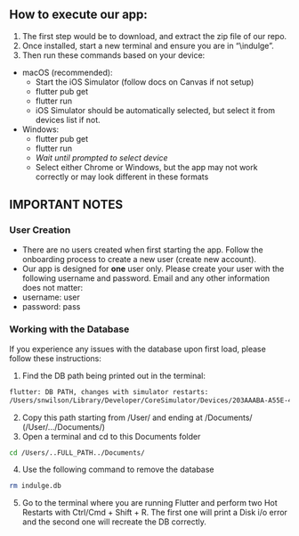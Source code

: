 ## How to execute our app:
1. The first step would be to download, and extract the zip file of our repo.
2. Once installed, start a new terminal and ensure you are in “\indulge”.
3. Then run these commands based on your device:
  - macOS (recommended):
    - Start the iOS Simulator (follow docs on Canvas if not setup)
    - flutter pub get
    - flutter run
    - iOS Simulator should be automatically selected, but select it from devices list if not.
  - Windows:
    - flutter pub get
    - flutter run
    - *Wait until prompted to select device*
    - Select either Chrome or Windows, but the app may not work correctly or may look different in
these formats

## IMPORTANT NOTES
### User Creation
- There are no users created when first starting the app. Follow the onboarding process to create a new user (create new account).
- Our app is designed for **one** user only. Please create your user with the following username and password. Email and any other information does not matter:
- username: user
- password: pass

### Working with the Database
If you experience any issues with the database upon first load, please follow these instructions:
1. Find the DB path being printed out in the terminal:
```bash
flutter: DB PATH, changes with simulator restarts:
/Users/snwilson/Library/Developer/CoreSimulator/Devices/203AAABA-A55E-46C7-8E35-7A8148048FD1/data/Containers/Data/Application/8592E8BF-F911-486C-A56D-24B9EEC9A06C/Documents/indulge.db
```
2. Copy this path starting from /User/ and ending at /Documents/ (/User/.../Documents/)
3. Open a terminal and cd to this Documents folder
```bash
cd /Users/..FULL_PATH../Documents/
```
4. Use the following command to remove the database
```bash
rm indulge.db
```

5. Go to the terminal where you are running Flutter and perform two Hot Restarts with Ctrl/Cmd + Shift + R. The first one will print a Disk i/o error and the second one will recreate the DB correctly.


